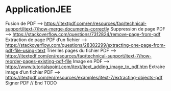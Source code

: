 # ApplicationJEE

Fusion de PDF --> https://itextpdf.com/en/resources/faq/technical-support/itext-7/how-merge-documents-correctly
Suppression de page PDF --> https://stackoverflow.com/questions/7312824/remove-page-from-pdf
Extraction de page PDF d’un fichier --> https://stackoverflow.com/questions/28382299/extracting-one-page-from-pdf-file-using-itext
Trier les pages du fichier PDF --> https://itextpdf.com/en/resources/faq/technical-support/itext-7/how-reorder-pages-existing-pdf-file
Image en PDF --> https://www.tutorialspoint.com/itext/itext_adding_image_to_pdf.htm
Extraire image d’un fichier PDF --> https://itextpdf.com/en/resources/examples/itext-7/extracting-objects-pdf
Signer PDF // End TODO
